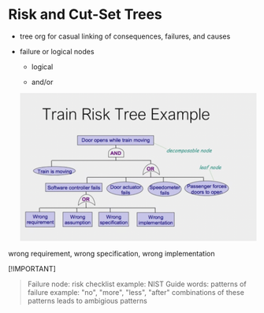 # Risk and Cut-Set Trees

* tree org for casual linking of consequences, failures, and causes

* failure or logical nodes

    * logical

    * and/or

    ![risk-tree](assets/risk-tree.png)


wrong requirement, wrong specification, wrong implementation

[!IMPORTANT]

>Failure node:
>risk checklist example: NIST
>Guide words: patterns of failure example: "no", "more", "less", "after"
>combinations of these patterns leads to ambigious patterns

